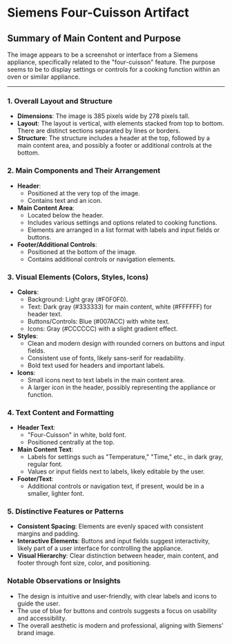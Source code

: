 # Siemens Four-Cuisson Artifact

## Summary of Main Content and Purpose
The image appears to be a screenshot or interface from a Siemens appliance, specifically related to the "four-cuisson" feature. The purpose seems to be to display settings or controls for a cooking function within an oven or similar appliance.

---

### 1. Overall Layout and Structure
- **Dimensions**: The image is 385 pixels wide by 278 pixels tall.
- **Layout**: The layout is vertical, with elements stacked from top to bottom. There are distinct sections separated by lines or borders.
- **Structure**: The structure includes a header at the top, followed by a main content area, and possibly a footer or additional controls at the bottom.

### 2. Main Components and Their Arrangement
- **Header**:
  - Positioned at the very top of the image.
  - Contains text and an icon.
- **Main Content Area**:
  - Located below the header.
  - Includes various settings and options related to cooking functions.
  - Elements are arranged in a list format with labels and input fields or buttons.
- **Footer/Additional Controls**:
  - Positioned at the bottom of the image.
  - Contains additional controls or navigation elements.

### 3. Visual Elements (Colors, Styles, Icons)
- **Colors**:
  - Background: Light gray (#F0F0F0).
  - Text: Dark gray (#333333) for main content, white (#FFFFFF) for header text.
  - Buttons/Controls: Blue (#007ACC) with white text.
  - Icons: Gray (#CCCCCC) with a slight gradient effect.
- **Styles**:
  - Clean and modern design with rounded corners on buttons and input fields.
  - Consistent use of fonts, likely sans-serif for readability.
  - Bold text used for headers and important labels.
- **Icons**:
  - Small icons next to text labels in the main content area.
  - A larger icon in the header, possibly representing the appliance or function.

### 4. Text Content and Formatting
- **Header Text**:
  - "Four-Cuisson" in white, bold font.
  - Positioned centrally at the top.
- **Main Content Text**:
  - Labels for settings such as "Temperature," "Time," etc., in dark gray, regular font.
  - Values or input fields next to labels, likely editable by the user.
- **Footer/Text**:
  - Additional controls or navigation text, if present, would be in a smaller, lighter font.

### 5. Distinctive Features or Patterns
- **Consistent Spacing**: Elements are evenly spaced with consistent margins and padding.
- **Interactive Elements**: Buttons and input fields suggest interactivity, likely part of a user interface for controlling the appliance.
- **Visual Hierarchy**: Clear distinction between header, main content, and footer through font size, color, and positioning.

### Notable Observations or Insights
- The design is intuitive and user-friendly, with clear labels and icons to guide the user.
- The use of blue for buttons and controls suggests a focus on usability and accessibility.
- The overall aesthetic is modern and professional, aligning with Siemens' brand image.